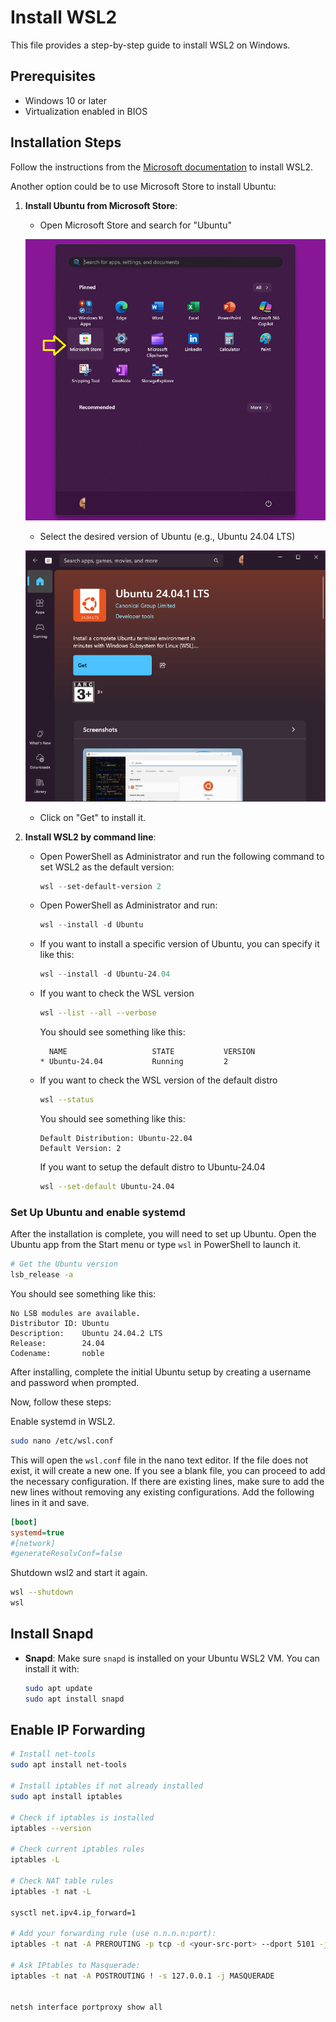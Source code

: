 # Install WSL2
This file provides a step-by-step guide to install WSL2 on Windows.

## Prerequisites
- Windows 10 or later
- Virtualization enabled in BIOS

## Installation Steps
Follow the instructions from the [Microsoft documentation](https://docs.microsoft.com/en-us/windows/wsl/install) to install WSL2.

Another option could be to use Microsoft Store to install Ubuntu:

1. **Install Ubuntu from Microsoft Store**:
   - Open Microsoft Store and search for "Ubuntu"

   ![Open Microsoft Store](../assets/k8s_01.png)

   - Select the desired version of Ubuntu (e.g., Ubuntu 24.04 LTS)

   ![Select Distro](../assets/k8s_02.png)

   - Click on "Get" to install it.

2. **Install WSL2 by command line**:
   - Open PowerShell as Administrator and run the following command to set WSL2 as the default version:
     ```powershell
     wsl --set-default-version 2
     ```

   - Open PowerShell as Administrator and run:
     ```powershell
     wsl --install -d Ubuntu
     ```

   - If you want to install a specific version of Ubuntu, you can specify it like this:     
     ```powershell
     wsl --install -d Ubuntu-24.04
     ```

   - If you want to check the WSL version
     ```bash
     wsl --list --all --verbose
     ```
     You should see something like this:
     ```plaintext
       NAME                   STATE           VERSION
     * Ubuntu-24.04           Running         2
     ```

   - If you want to check the WSL version of the default distro
     ```bash
     wsl --status
     ```
     You should see something like this:
     ```plaintext
     Default Distribution: Ubuntu-22.04
     Default Version: 2
     ```
     
     If you want to setup the default distro to Ubuntu-24.04
     ```bash
     wsl --set-default Ubuntu-24.04
     ```


### Set Up Ubuntu and enable systemd
After the installation is complete, you will need to set up Ubuntu. Open the Ubuntu app from the Start menu or type `wsl` in PowerShell to launch it.
```bash
# Get the Ubuntu version
lsb_release -a
```
You should see something like this:
```plaintext
No LSB modules are available.
Distributor ID: Ubuntu
Description:    Ubuntu 24.04.2 LTS
Release:        24.04
Codename:       noble
```

After installing, complete the initial Ubuntu setup by creating a username and password when prompted.

Now, follow these steps:

Enable systemd in WSL2.
```bash
sudo nano /etc/wsl.conf
```
This will open the `wsl.conf` file in the nano text editor. If the file does not exist, it will create a new one.
If you see a blank file, you can proceed to add the necessary configuration. If there are existing lines, make sure to add the new lines without removing any existing configurations.
Add the following lines in it and save.

```ini
[boot]
systemd=true
#[network]
#generateResolvConf=false
```

Shutdown wsl2 and start it again.

```bash
wsl --shutdown
wsl
```

## Install Snapd

- **Snapd**: Make sure `snapd` is installed on your Ubuntu WSL2 VM. You can install it with:
  ```bash
  sudo apt update
  sudo apt install snapd
  ```

## Enable IP Forwarding
``` bash
# Install net-tools
sudo apt install net-tools

# Install iptables if not already installed
sudo apt install iptables

# Check if iptables is installed
iptables --version

# Check current iptables rules
iptables -L

# Check NAT table rules
iptables -t nat -L

sysctl net.ipv4.ip_forward=1

# Add your forwarding rule (use n.n.n.n:port):
iptables -t nat -A PREROUTING -p tcp -d <your-src-port> --dport 5101 -j DNAT --to-destination <your-destination-ip>:80

# Ask IPtables to Masquerade:
iptables -t nat -A POSTROUTING ! -s 127.0.0.1 -j MASQUERADE


netsh interface portproxy show all
```